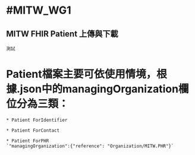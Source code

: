 # #MITW_WG1
## MITW FHIR Patient 上傳與下載
```
測試
```
# Patient檔案主要可依使用情境，根據.json中的managingOrganization欄位分為三類：
```
* Patient ForIdentifier
```
```
* Patient ForContact
```
```
* Patient ForPHR
`"managingOrganization":{"reference": "Organization/MITW.PHR"}`
```
